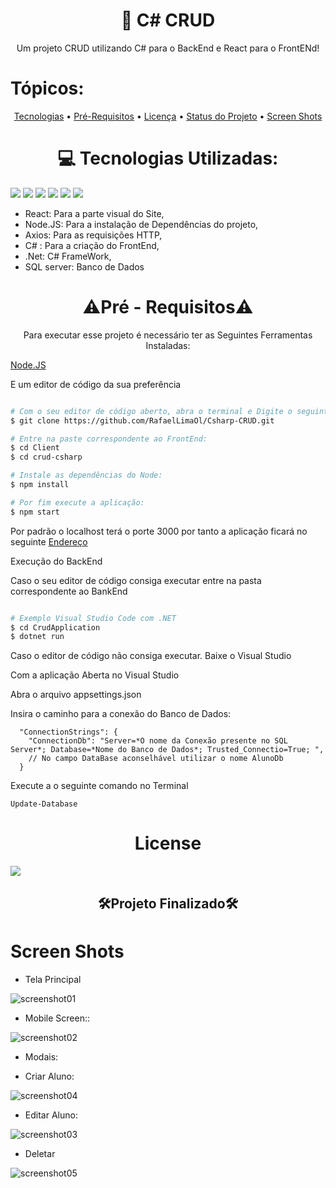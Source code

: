 ﻿# <h1 align="center">🔗 C# CRUD</h1>

<p align="center">Um projeto CRUD utilizando C# para o BackEnd e React para o FrontENd!</p>

# Tópicos:

<p align="center">
 <a href="#tecnologias">Tecnologias</a> • 
 <a href="#pre_req">Pré-Requisitos</a> • 
 <a href="#licenca">Licença</a> •
 <a href="#status">Status do Projeto</a> •
 <a href="#screen">Screen Shots</a>
</p>

<h1 align="center" id="tecnologias"> 💻 Tecnologias Utilizadas: </h1>

<img src="https://img.shields.io/static/v1?label=React&message=FrontEnd&color=61DAFB&style=for-the-badge&logo=ghost"/> <img src="https://img.shields.io/static/v1?label=Node.JS&message=Packets Manege&color=339933&style=for-the-badge&logo=ghost"/> <img src="https://img.shields.io/static/v1?label=Axios&message=HTTP Request&color=5A29E4&style=for-the-badge&logo=ghost"/> <img src="https://img.shields.io/static/v1?label=C Sharp&message=BakEnd&color=239120&style=for-the-badge&logo=ghost"/> <img src="https://img.shields.io/static/v1?label=.NET&message=FrameWord&color=512BD4&style=for-the-badge&logo=ghost"/>  <img src="https://img.shields.io/static/v1?label=SQL server&message=Banco de Dados&color=CC2927&style=for-the-badge&logo=ghost"/> 

- React: Para a parte visual do Site,  
- Node.JS: Para a instalação de Dependências do projeto, 
- Axios:  Para as requisições HTTP, 
- C# : Para a criação do FrontEnd,
- .Net: C# FrameWork,
- SQL server: Banco de Dados

<h1 align="center" id="pre_req">⚠Pré - Requisitos⚠</h1>
<p align="center">Para executar esse projeto é necessário ter as Seguintes Ferramentas Instaladas: </p>

 <span align="center"><a href="https://nodejs.org/en/download/">Node.JS</a></span>
 <p>E um editor de código da sua preferência</p>

```bash

# Com o seu editor de código aberto, abra o terminal e Digite o seguinte comando:
$ git clone https://github.com/RafaelLimaOl/Csharp-CRUD.git

# Entre na paste correspondente ao FrontEnd:
$ cd Client
$ cd crud-csharp

# Instale as dependências do Node:
$ npm install

# Por fim execute a aplicação:
$ npm start

```
<p>Por padrão o localhost terá o porte 3000 por tanto a aplicação ficará no seguinte <a href="http://localhost:3000">Endereço</a></p>

<p>Execução do BackEnd</p>
<p>Caso o seu editor de código consiga executar entre na pasta correspondente ao BankEnd</p>

``` bash

# Exemplo Visual Studio Code com .NET
$ cd CrudApplication
$ dotnet run

```

<p>Caso o editor de código não consiga executar. Baixe o Visual Studio</p>

<p>Com a aplicação Aberta no Visual Studio</p>
<p>Abra o arquivo appsettings.json</p>
<p>Insira o caminho para a conexão do Banco de Dados:</p>

```
  "ConnectionStrings": {
    "ConnectionDb": "Server=*O nome da Conexão presente no SQL Server*; Database=*Nome do Banco de Dados*; Trusted_Connectio=True; ",
    // No campo DataBase aconselhável utilizar o nome AlunoDb
  }
```

<p>Execute a o seguinte comando no Terminal</p>

```
Update-Database
```

<h1 align="center" id="licenca">License</h1>
<a href="https://github.com/RafaelLimaOl/API-React/blob/main/LICENSE.md"><img src="https://img.shields.io/static/v1?label=LICENSE&message=Link &color=5A29E4&style=for-the-badge&logo=ghost"/></a>

<h2 align="center" id="status">🛠Projeto Finalizado🛠</h2>


<h1 id="screen">Screen Shots</h1>

- Tela Principal

![screenshot01](https://user-images.githubusercontent.com/115644899/195409464-54c58e5a-b21b-47e9-91d6-39fba296bd68.png)

- Mobile Screen::

![screenshot02](https://user-images.githubusercontent.com/115644899/195409843-cbb0dd0d-6b56-460f-a7d5-a2f624045ab7.png)

- Modais:

- Criar Aluno:

![screenshot04](https://user-images.githubusercontent.com/115644899/195410159-d77cbd91-b5e7-499c-b89d-e9e1ee32be5e.png)

- Editar Aluno:

![screenshot03](https://user-images.githubusercontent.com/115644899/195410128-aaa5bcfb-8824-4213-a3fd-a95408bc85ac.png)

- Deletar

![screenshot05](https://user-images.githubusercontent.com/115644899/195410184-758b7d00-28c4-4619-8c8b-b3e0369a2d53.png)



